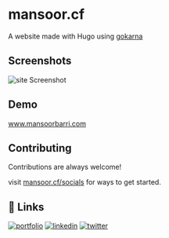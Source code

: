 # mansoor.cf
A website made with Hugo using [gokarna](https://github.com/526avijitgupta/gokarna)



## Screenshots

![site Screenshot](https://raw.githubusercontent.com/mansoorbarri/mansoor.github.io/master/image.png)


## Demo

www.mansoorbarri.com


## Contributing

Contributions are always welcome!

visit [mansoor.cf/socials](https://www.mansoorbarri.com/) for ways to get started.

## 🔗 Links
[![portfolio](https://img.shields.io/badge/my_portfolio-000?style=for-the-badge&logo=ko-fi&logoColor=white)](https://www.mansoor.cf/)
[![linkedin](https://img.shields.io/badge/linkedin-0A66C2?style=for-the-badge&logo=linkedin&logoColor=white)](https://www.mansoor.cf/linkedin)
[![twitter](https://img.shields.io/badge/twitter-1DA1F2?style=for-the-badge&logo=twitter&logoColor=white)](https://twitter.com/mansoorbarri)

